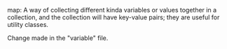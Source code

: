 
map: A way of collecting different kinda variables or values together in a collection, and the collection will have key-value pairs;
they are useful for utility classes.

Change made in the "variable" file.